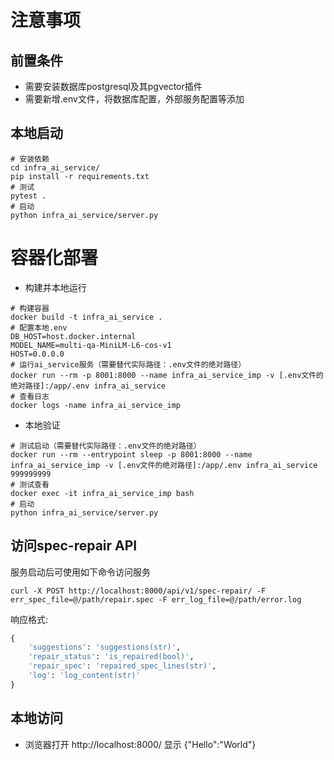 # 注意事项

## 前置条件
- 需要安装数据库postgresql及其pgvector插件
- 需要新增.env文件，将数据库配置，外部服务配置等添加

## 本地启动
```shell
# 安装依赖
cd infra_ai_service/
pip install -r requirements.txt
# 测试
pytest .
# 启动
python infra_ai_service/server.py
```

# 容器化部署
- 构建并本地运行
```shell
# 构建容器
docker build -t infra_ai_service .
# 配置本地.env
DB_HOST=host.docker.internal
MODEL_NAME=multi-qa-MiniLM-L6-cos-v1
HOST=0.0.0.0
# 运行ai_service服务（需要替代实际路径：.env文件的绝对路径）
docker run --rm -p 8001:8000 --name infra_ai_service_imp -v [.env文件的绝对路径]:/app/.env infra_ai_service
# 查看日志
docker logs -name infra_ai_service_imp
```
- 本地验证
```shell
# 测试启动（需要替代实际路径：.env文件的绝对路径）
docker run --rm --entrypoint sleep -p 8001:8000 --name infra_ai_service_imp -v [.env文件的绝对路径]:/app/.env infra_ai_service 999999999
# 测试查看
docker exec -it infra_ai_service_imp bash
# 启动
python infra_ai_service/server.py
```

## 访问spec-repair API

服务启动后可使用如下命令访问服务
```shell
curl -X POST http://localhost:8000/api/v1/spec-repair/ -F err_spec_file=@/path/repair.spec -F err_log_file=@/path/error.log
```
响应格式:
```python
{  
    'suggestions': 'suggestions(str)',  
    'repair_status': 'is_repaired(bool)',  
    'repair_spec': 'repaired_spec_lines(str)',  
    'log': 'log_content(str)'  
}
```

## 本地访问
- 浏览器打开 http://localhost:8000/ 显示 {"Hello":"World"}
